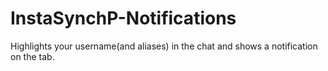 # InstaSynchP-Notifications
Highlights your username(and aliases) in the chat and shows a notification on the tab.
